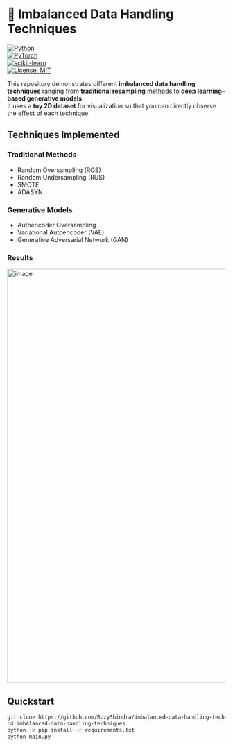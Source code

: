 # 🧩 Imbalanced Data Handling Techniques

[![Python](https://img.shields.io/badge/Python-3.8+-blue.svg)](https://www.python.org/)  
[![PyTorch](https://img.shields.io/badge/PyTorch-EE4C2C?logo=pytorch&logoColor=white)](https://pytorch.org/)  
[![scikit-learn](https://img.shields.io/badge/scikit--learn-F7931E.svg?logo=scikit-learn&logoColor=white)](https://scikit-learn.org/stable/)  
[![License: MIT](https://img.shields.io/badge/License-MIT-green.svg)](LICENSE)

This repository demonstrates different **imbalanced data handling techniques** ranging from **traditional resampling** methods to **deep learning–based generative models**.  
It uses a **toy 2D dataset** for visualization so that you can directly observe the effect of each technique.

## Techniques Implemented

### Traditional Methods
- Random Oversampling (ROS)
- Random Undersampling (RUS)
- SMOTE
- ADASYN

### Generative Models
- Autoencoder Oversampling
- Variational Autoencoder (VAE)
- Generative Adversarial Network (GAN)

### Results
<img width="1789" height="955" alt="image" src="https://github.com/user-attachments/assets/fd8deb58-81d5-40be-9688-059a4fd9422e" />


## Quickstart

```bash
git clone https://github.com/RozyShindra/imbalanced-data-handling-techniques.git
cd imbalanced-data-handling-techniques
python -m pip install -r requirements.txt
python main.py
